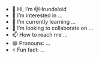 - 👋 Hi, I’m @Hrundeloid
- 👀 I’m interested in ...
- 🌱 I’m currently learning ...
- 💞️ I’m looking to collaborate on ...
- 📫 How to reach me ...
- 😄 Pronouns: ...
- ⚡ Fun fact: ...

<!---
Hrundeloid/Hrundeloid is a ✨ special ✨ repository because its `README.md` (this file) appears on your GitHub profile.
You can click the Preview link to take a look at your changes.
--->
